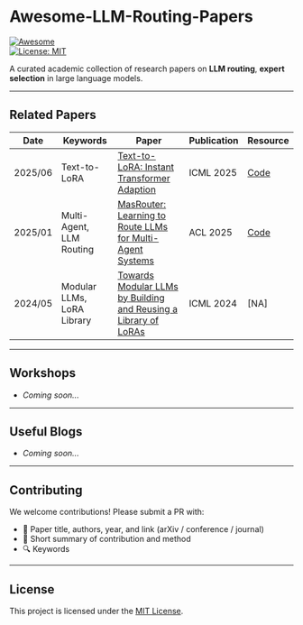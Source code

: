 # Awesome-LLM-Routing-Papers

[![Awesome](https://awesome.re/badge.svg)](https://awesome.re)  
[![License: MIT](https://img.shields.io/badge/License-MIT-green.svg)](LICENSE)

A curated academic collection of research papers on **LLM routing**, **expert selection** in large language models.

---


## Related Papers

| Date     | Keywords     | Paper                                                                 | Publication | Resource |
|----------|-------------|----------------------------------------------------------------------|-------------|----------|
| 2025/06  | Text-to-LoRA | [Text-to-LoRA: Instant Transformer Adaption](https://arxiv.org/pdf/2506.06105) | ICML 2025   | [Code](https://github.com/SakanaAI/text-to-lora) |
| 2025/01  | Multi-Agent, LLM Routing | [MasRouter: Learning to Route LLMs for Multi-Agent Systems](https://arxiv.org/abs/2501.00000) | ACL 2025   | [Code](https://github.com/yanweiyue/masrouter/tree/main) |
| 2024/05  | Modular LLMs, LoRA Library | [Towards Modular LLMs by Building and Reusing a Library of LoRAs](https://arxiv.org/abs/2501.00000) | ICML 2024   | [NA] |


---

## Workshops

- *Coming soon...*

---

## Useful Blogs

- *Coming soon...*

---

## Contributing

We welcome contributions! Please submit a PR with:

- 📄 Paper title, authors, year, and link (arXiv / conference / journal)  
- 📝 Short summary of contribution and method  
- 🔍 Keywords  

---

## License

This project is licensed under the [MIT License](LICENSE).

